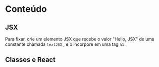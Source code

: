 #  Conteúdo

## JSX

Para fixar, crie um elemento JSX que recebe o valor "Hello, JSX" de uma constante chamada `textJSX` , e o incorpore em uma tag `h1` .

## Classes e React
